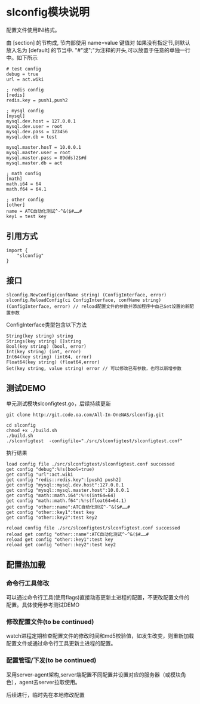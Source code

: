 # slconfig模块说明

  配置文件使用INI格式。

  由 [section] 的节构成, 节内部使用 name=value 键值对 如果没有指定节,则默认放入名为 [default] 的节当中. "#"或";"为注释的开头,可以放置于任意的单独一行中。如下所示

    # test config
    debug = true
    url = act.wiki
    
    ; redis config
    [redis]
    redis.key = push1,push2
    
    ; mysql config
    [mysql]
    mysql.dev.host = 127.0.0.1
    mysql.dev.user = root
    mysql.dev.pass = 123456
    mysql.dev.db = test
    
    mysql.master.hosT = 10.0.0.1
    mysql.master.user = root
    mysql.master.pass = 89dds)2$#d
    mysql.master.db = act
    
    ; math config
    [math]
    math.i64 = 64
    math.f64 = 64.1
    
    ; other config
    [other]
    name = ATC自动化测试^-^&($#……#
    key1 = test key

## 引用方式

    import {
        "slconfig"
    }

## 接口

	slconfig.NewConfig(confName string) (ConfigInterface, error)
	slconfig.ReloadConfig(ci ConfigInterface, confName string) (ConfigInterface, error) // reload配置文件的参数并添加程序中自己Set设置的新配置参数

  ConfigInterface类型包含以下方法

    String(key string) string
    Strings(key string) []string
    Bool(key string) (bool, error)
    Int(key string) (int, error)
    Int64(key string) (int64, error)
    Float64(key string) (float64,error)
    Set(key string, value string) error // 可以修改已有参数，也可以新增参数

## 测试DEMO

  单元测试模块slconfigtest.go，后续持续更新

    git clone http://git.code.oa.com/All-In-OneNAS/slconfig.git

    cd slconfig
    chmod +x ./build.sh
    ./build.sh
    ./slconfigtest  -configfile="./src/slconfigtest/slconfigtest.conf"

  执行结果

    load config file ./src/slconfigtest/slconfigtest.conf successed
    get config "debug":%!s(bool=true)
    get config "url":act.wiki
    get config "redis::redis.key":[push1 push2]
    get config "mysql::mysql.dev.host":127.0.0.1
    get config "mysql::mysql.master.host":10.0.0.1
    get config "math::math.i64":%!s(int64=64)
    get config "math::math.f64":%!s(float64=64.1)
    get config "other::name":ATC自动化测试^-^&($#……#
    get config "other::key1":test key
    get config "other::key2":test key2

    reload config file ./src/slconfigtest/slconfigtest.conf successed
    reload get config "other::name":ATC自动化测试^-^&($#……#
    reload get config "other::key1":test key
    reload get config "other::key2":test key2

## 配置热加载

### 命令行工具修改

  可以通过命令行工具(使用flags)直接动态更新主进程的配置，不更改配置文件的配置。具体使用参考测试DEMO

### 修改配置文件(to be continued)

  watch进程定期检查配置文件的修改时间和md5校验值，如发生改变，则重新加载配置文件或通过命令行工具更新主进程的配置。


### 配置管理/下发(to be continued)

  采用server-agent架构,server端配置不同配置并设置对应的服务器（或模块角色），agent去server拉取使用。

  后续进行，临时先在本地修改配置